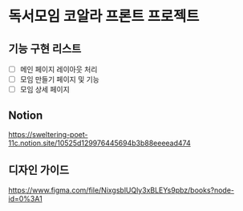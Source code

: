 # 독서모임 코알라 프론트 프로젝트

## 기능 구현 리스트

- [ ] 메인 페이지 레이아웃 처리
- [ ] 모임 만들기 페이지 및 기능
- [ ] 모임 상세 페이지

## Notion
https://sweltering-poet-11c.notion.site/10525d129976445694b3b88eeeead474

## 디자인 가이드
https://www.figma.com/file/NixgsblUQly3xBLEYs9pbz/books?node-id=0%3A1